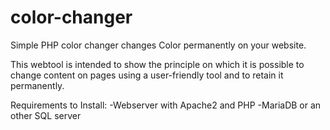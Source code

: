 # color-changer
Simple PHP color changer changes Color permanently on your website.

This webtool is intended to show the principle on which it is possible to change content on pages using a user-friendly tool and to retain it permanently.

Requirements to Install:
-Webserver with Apache2 and PHP
-MariaDB or an other SQL server

